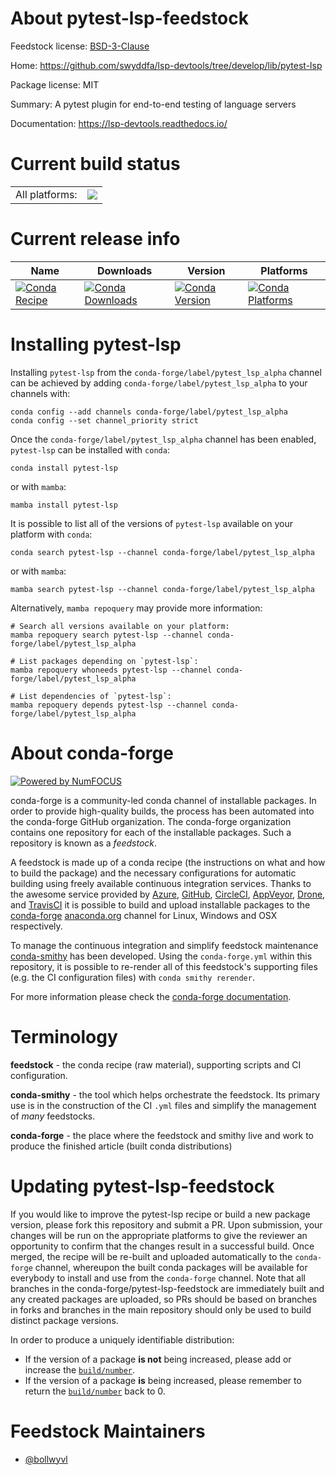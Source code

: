 About pytest-lsp-feedstock
==========================

Feedstock license: [BSD-3-Clause](https://github.com/conda-forge/pytest-lsp-feedstock/blob/main/LICENSE.txt)

Home: https://github.com/swyddfa/lsp-devtools/tree/develop/lib/pytest-lsp

Package license: MIT

Summary: A pytest plugin for end-to-end testing of language servers

Documentation: https://lsp-devtools.readthedocs.io/

Current build status
====================


<table><tr><td>All platforms:</td>
    <td>
      <a href="https://dev.azure.com/conda-forge/feedstock-builds/_build/latest?definitionId=26052&branchName=main">
        <img src="https://dev.azure.com/conda-forge/feedstock-builds/_apis/build/status/pytest-lsp-feedstock?branchName=main">
      </a>
    </td>
  </tr>
</table>

Current release info
====================

| Name | Downloads | Version | Platforms |
| --- | --- | --- | --- |
| [![Conda Recipe](https://img.shields.io/badge/recipe-pytest--lsp-green.svg)](https://anaconda.org/conda-forge/pytest-lsp) | [![Conda Downloads](https://img.shields.io/conda/dn/conda-forge/pytest-lsp.svg)](https://anaconda.org/conda-forge/pytest-lsp) | [![Conda Version](https://img.shields.io/conda/vn/conda-forge/pytest-lsp.svg)](https://anaconda.org/conda-forge/pytest-lsp) | [![Conda Platforms](https://img.shields.io/conda/pn/conda-forge/pytest-lsp.svg)](https://anaconda.org/conda-forge/pytest-lsp) |

Installing pytest-lsp
=====================

Installing `pytest-lsp` from the `conda-forge/label/pytest_lsp_alpha` channel can be achieved by adding `conda-forge/label/pytest_lsp_alpha` to your channels with:

```
conda config --add channels conda-forge/label/pytest_lsp_alpha
conda config --set channel_priority strict
```

Once the `conda-forge/label/pytest_lsp_alpha` channel has been enabled, `pytest-lsp` can be installed with `conda`:

```
conda install pytest-lsp
```

or with `mamba`:

```
mamba install pytest-lsp
```

It is possible to list all of the versions of `pytest-lsp` available on your platform with `conda`:

```
conda search pytest-lsp --channel conda-forge/label/pytest_lsp_alpha
```

or with `mamba`:

```
mamba search pytest-lsp --channel conda-forge/label/pytest_lsp_alpha
```

Alternatively, `mamba repoquery` may provide more information:

```
# Search all versions available on your platform:
mamba repoquery search pytest-lsp --channel conda-forge/label/pytest_lsp_alpha

# List packages depending on `pytest-lsp`:
mamba repoquery whoneeds pytest-lsp --channel conda-forge/label/pytest_lsp_alpha

# List dependencies of `pytest-lsp`:
mamba repoquery depends pytest-lsp --channel conda-forge/label/pytest_lsp_alpha
```


About conda-forge
=================

[![Powered by
NumFOCUS](https://img.shields.io/badge/powered%20by-NumFOCUS-orange.svg?style=flat&colorA=E1523D&colorB=007D8A)](https://numfocus.org)

conda-forge is a community-led conda channel of installable packages.
In order to provide high-quality builds, the process has been automated into the
conda-forge GitHub organization. The conda-forge organization contains one repository
for each of the installable packages. Such a repository is known as a *feedstock*.

A feedstock is made up of a conda recipe (the instructions on what and how to build
the package) and the necessary configurations for automatic building using freely
available continuous integration services. Thanks to the awesome service provided by
[Azure](https://azure.microsoft.com/en-us/services/devops/), [GitHub](https://github.com/),
[CircleCI](https://circleci.com/), [AppVeyor](https://www.appveyor.com/),
[Drone](https://cloud.drone.io/welcome), and [TravisCI](https://travis-ci.com/)
it is possible to build and upload installable packages to the
[conda-forge](https://anaconda.org/conda-forge) [anaconda.org](https://anaconda.org/)
channel for Linux, Windows and OSX respectively.

To manage the continuous integration and simplify feedstock maintenance
[conda-smithy](https://github.com/conda-forge/conda-smithy) has been developed.
Using the ``conda-forge.yml`` within this repository, it is possible to re-render all of
this feedstock's supporting files (e.g. the CI configuration files) with ``conda smithy rerender``.

For more information please check the [conda-forge documentation](https://conda-forge.org/docs/).

Terminology
===========

**feedstock** - the conda recipe (raw material), supporting scripts and CI configuration.

**conda-smithy** - the tool which helps orchestrate the feedstock.
                   Its primary use is in the construction of the CI ``.yml`` files
                   and simplify the management of *many* feedstocks.

**conda-forge** - the place where the feedstock and smithy live and work to
                  produce the finished article (built conda distributions)


Updating pytest-lsp-feedstock
=============================

If you would like to improve the pytest-lsp recipe or build a new
package version, please fork this repository and submit a PR. Upon submission,
your changes will be run on the appropriate platforms to give the reviewer an
opportunity to confirm that the changes result in a successful build. Once
merged, the recipe will be re-built and uploaded automatically to the
`conda-forge` channel, whereupon the built conda packages will be available for
everybody to install and use from the `conda-forge` channel.
Note that all branches in the conda-forge/pytest-lsp-feedstock are
immediately built and any created packages are uploaded, so PRs should be based
on branches in forks and branches in the main repository should only be used to
build distinct package versions.

In order to produce a uniquely identifiable distribution:
 * If the version of a package **is not** being increased, please add or increase
   the [``build/number``](https://docs.conda.io/projects/conda-build/en/latest/resources/define-metadata.html#build-number-and-string).
 * If the version of a package **is** being increased, please remember to return
   the [``build/number``](https://docs.conda.io/projects/conda-build/en/latest/resources/define-metadata.html#build-number-and-string)
   back to 0.

Feedstock Maintainers
=====================

* [@bollwyvl](https://github.com/bollwyvl/)


